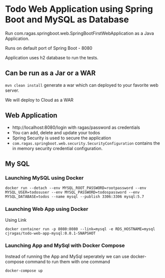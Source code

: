 # Todo Web Application using Spring Boot and MySQL as Database

Run com.ragas.springboot.web.SpringBootFirstWebApplication as a Java Application.

Runs on default port of Spring Boot - 8080

Application uses h2 database to run the tests.


## Can be run as a Jar or a WAR

`mvn clean install` generate a war which can deployed to your favorite web server.

We will deploy to Cloud as a WAR

## Web Application

- http://localhost:8080/login with ragas/password as credentials
- You can add, delete and update your todos
- Spring Security is used to secure the application
- `com.ragas.springboot.web.security.SecurityConfiguration` contains the in memory security credential configuration.

## My SQL

### Launching MySQL using Docker

```
docker run --detach --env MYSQL_ROOT_PASSWORD=rootpassword --env MYSQL_USER=todosuser --env MYSQL_PASSWORD=todospassword --env MYSQL_DATABASE=todos --name mysql --publish 3306:3306 mysql:5.7
```

### Launching Web App using Docker

Using Link

```
docker container run -p 8080:8080 --link=mysql -e RDS_HOSTNAME=mysql  cjragas/todo-web-app-mysql:0.0.1-SNAPSHOT
```

### Launching App and MySql with Docker Compose

Instead of running the App and MySql seperately we can use docker-compose command to run them with one command

```
docker-compose up
```